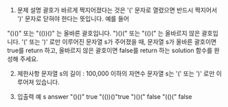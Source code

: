 1. 문제 설명
   괄호가 바르게 짝지어졌다는 것은 '(' 문자로 열렸으면 반드시 짝지어서 ')' 문자로 닫혀야 한다는 뜻입니다. 예를 들어

"()()" 또는 "(())()" 는 올바른 괄호입니다.
")()(" 또는 "(()(" 는 올바르지 않은 괄호입니다.
'(' 또는 ')' 로만 이루어진 문자열 s가 주어졌을 때, 문자열 s가 올바른 괄호이면 true를 return 하고, 올바르지 않은 괄호이면 false를 return 하는 solution 함수를 완성해 주세요.

2. 제한사항
   문자열 s의 길이 : 100,000 이하의 자연수
   문자열 s는 '(' 또는 ')' 로만 이루어져 있습니다.

3. 입출력 예
   s answer
   "()()" true
   "(())()"true
   ")()(" false
   "(()(" false

